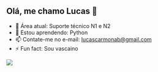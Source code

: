## Olá, me chamo Lucas 👋

- 🔭 Área atual: Suporte técnico N1 e N2
- 🌱 Estou aprendendo: Python
- 📫 Contate-me no e-mail: lucascarmonab@gmail.com
- ⚡ Fun fact: Sou vascaino

          
<picture>
  <source
    srcset="https://github-readme-stats.vercel.app/api?username=lucascarmonadev&show_icons=true&theme=dark"
    media="(prefers-color-scheme: dark)"
  />
  <source
    srcset="https://github-readme-stats.vercel.app/api?username=lucascarmonadev&show_icons=true"
    media="(prefers-color-scheme: light), (prefers-color-scheme: no-preference)"
  />
  <img src="https://github-readme-stats.vercel.app/api?username=lucascarmonadev&show_icons=true" />
</picture>

          
